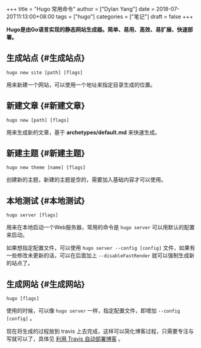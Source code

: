 +++
title = "Hugo 常用命令"
author = ["Dylan Yang"]
date = 2018-07-20T11:13:00+08:00
tags = ["hugo"]
categories = ["笔记"]
draft = false
+++

**Hugo是由Go语言实现的静态网站生成器。简单、易用、高效、易扩展、快速部署。**


## 生成站点 {#生成站点}

`hugo new site [path] [flags]`

用来新建一个网站，可以使用一个地址来指定目录生成的位置。


## 新建文章 {#新建文章}

`hugo new [path] [flags]`

用来生成新的文章，基于 ****archetypes/default.md**** 来快速生成。


## 新建主题 {#新建主题}

`hugo new theme [name] [flags]`

创建新的主题，新建的主题是空的，需要加入基础内容才可以使用。


## 本地测试 {#本地测试}

`hugo server [flags]`

用来在本地启动一个Web服务器，常用的命令是 `hugo server` 可以用默认的配置来启动。

如果想指定配置文件，可以使用 `hugo server --config [config]` 文件，如果有一些修改未更新的话，可以在后面加上 `--disableFastRender` 就可以强制生成新的站点了。


## 生成网站 {#生成网站}

`hugo [flags]`

使用的时候，可以像 `hugo server` 一样，指定配置文件，即增加 `--config [config]` 。

现在将生成的过程放到 travis 上去完成，这样可以简化博客过程，只需要专注与写就可以了，具体见 [利用 Travis 自动部署博客](https://zucchiniy.github.io/2018/deploy-blog-by-travis/) 。
